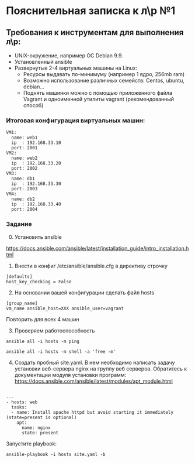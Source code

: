 # Пояснительная записка к л\р №1

## Требования к инструментам для выполнения л\р:
* UNIX-окружение, например ОС Debian 9.9.
* Установленный ansible
* Развернутые 2-4 виртуальных машины на Linux:
  - Ресурсы выдавать по-минимуму (например 1 ядро, 256mb ram)
  - Возможно использование различных семейств: Centos, ubuntu, debian...
  - Поднять машинки можно с помощью приложенного файла Vagrant и одноименной утилиты vagrant (рекомендованный способ)

### Итоговая конфигурация виртуальных машин:


```
VM1:
  name: web1
  ip  : 192.168.33.10
  port: 2001
VM2:
  name: web2
  ip  : 192.168.33.20
  port: 2002
VM3:
  name: db1
  ip  : 192.168.33.30
  port: 2003
VM4:
  name: db2
  ip  : 192.168.33.40
  port: 2004
```

### Задание

0) Установить ansible

https://docs.ansible.com/ansible/latest/installation_guide/intro_installation.html

1) Внести в конфиг /etc/ansible/ansible.cfg в директиву строчку

```text
[defaults]
host_key_checking = False
```

2) На основании вашей конфигурации сделать файл hosts

```text
[group_name]
vm_name ansible_host=XXX ansible_user=vagrant

```

Повторить для всех 4 машин

3) Проверяем работоспособность

```
ansible all -i hosts -m ping
```

```text
ansible all -i hosts -m shell -a 'free -m'
```

4) Создать пробный site.yaml. В нем необходимо написать задачу установки веб-сервера nginx на группу веб серверов.
Обратитесь к документации модуля установки программ: https://docs.ansible.com/ansible/latest/modules/apt_module.html


```text

---
- hosts: web
  tasks:
  - name: Install apache httpd but avoid starting it immediately (state=present is optional)
    apt:
      name: nginx
      state: present
```

Запустите playbook:

```text
ansible-playbook -i hosts site.yaml -b
```